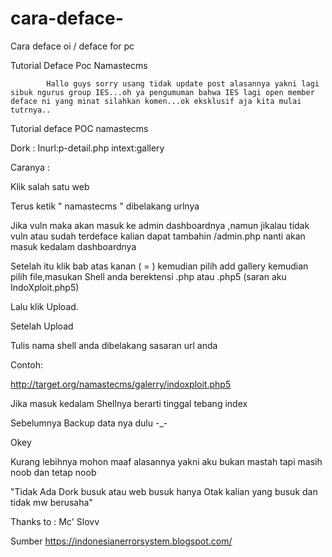 # cara-deface-
Cara deface 
oi / deface for pc

Tutorial Deface Poc Namastecms

            Hallo guys sorry usang tidak update post alasannya yakni lagi sibuk ngurus group IES...oh ya pengumuman bahwa IES lagi open member deface ni yang minat silahkan komen...ok eksklusif aja kita mulai tutrnya..

  Tutorial deface POC namastecms

Dork : Inurl:p-detail.php intext:gallery

Caranya :

Klik salah satu web

Terus ketik " namastecms " dibelakang urlnya

Jika vuln maka akan masuk ke admin dashboardnya ,namun jikalau tidak vuln atau sudah terdeface kalian dapat tambahin /admin.php nanti akan masuk kedalam dashboardnya

Setelah itu klik bab atas kanan ( = ) kemudian pilih add gallery kemudian pilih file,masukan Shell anda berektensi .php atau .php5 (saran aku IndoXploit.php5)

Lalu klik Upload.

Setelah Upload

Tulis nama shell anda dibelakang sasaran url anda

Contoh:

http://target.org/namastecms/galerry/indoxploit.php5

Jika masuk kedalam Shellnya berarti tinggal tebang index

Sebelumnya Backup data nya dulu -_-

Okey

Kurang lebihnya mohon maaf alasannya yakni aku bukan mastah tapi masih noob dan tetap noob

"Tidak Ada Dork busuk atau web busuk hanya Otak kalian yang busuk dan tidak mw berusaha"

Thanks to : Mc' Slovv

Sumber https://indonesianerrorsystem.blogspot.com/
